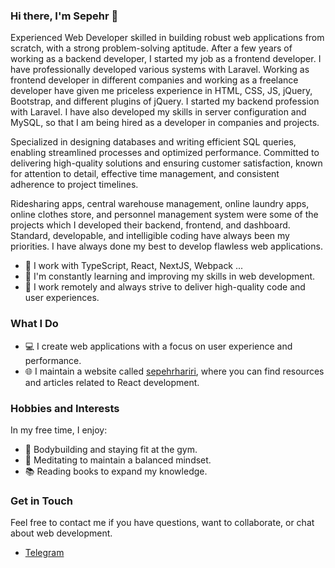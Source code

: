 ### Hi there, I'm Sepehr 👋

Experienced Web Developer skilled in building robust web applications from scratch, with a strong problem-solving aptitude.
After a few years of working as a backend developer, I started my job as a frontend developer. I have professionally developed various systems with Laravel. Working as frontend developer in different companies and working as a freelance developer have given me priceless experience in HTML, CSS, JS, jQuery, Bootstrap, and different plugins of jQuery. I started my backend profession with Laravel. I have also developed my skills in server configuration and MySQL, so that I am being hired as a developer in companies and projects.

Specialized in designing databases and writing efficient SQL queries, enabling streamlined processes and optimized performance. Committed to delivering high-quality solutions and ensuring customer satisfaction, known for attention to detail, effective time management, and consistent adherence to project timelines.

Ridesharing apps, central warehouse management, online laundry apps, online clothes store, and personnel management system were some of the projects which I developed their backend, frontend, and dashboard. Standard, developable, and intelligible coding have always been my priorities. I have always done my best to develop flawless web applications.
- 🔭 I work with TypeScript, React, NextJS, Webpack ...
- 🌱 I'm constantly learning and improving my skills in web development.
- 💼 I work remotely and always strive to deliver high-quality code and user experiences.

### What I Do

- 💻 I create web applications with a focus on user experience and performance.
- 🌐 I maintain a website called [sepehrhariri](https://sepehrhariri.github.io/), where you can find resources and articles related to React development.

### Hobbies and Interests

In my free time, I enjoy:

- 💪 Bodybuilding and staying fit at the gym.
- 🧘 Meditating to maintain a balanced mindset.
- 📚 Reading books to expand my knowledge.

### Get in Touch

Feel free to contact me if you have questions, want to collaborate, or chat about web development.

* [Telegram](https://t.me/Sepehr_hariri)
